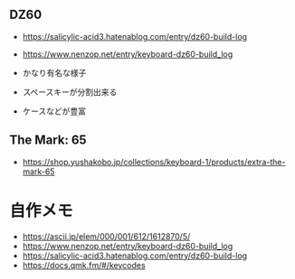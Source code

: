 ## DZ60
* https://salicylic-acid3.hatenablog.com/entry/dz60-build-log
* https://www.nenzop.net/entry/keyboard-dz60-build_log

* かなり有名な様子
* スペースキーが分割出来る
* ケースなどが豊富

## The Mark: 65
* https://shop.yushakobo.jp/collections/keyboard-1/products/extra-the-mark-65

# 自作メモ
* https://ascii.jp/elem/000/001/612/1612870/5/
* https://www.nenzop.net/entry/keyboard-dz60-build_log
* https://salicylic-acid3.hatenablog.com/entry/dz60-build-log
* https://docs.qmk.fm/#/keycodes